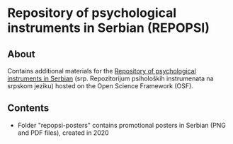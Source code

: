 # Repository of psychological instruments in Serbian (REPOPSI)
## About
Contains additional materials for the [Repository of psychological instruments in Serbian](https://osf.io/5zb8p/) (srp. Repozitorijum psiholoških instrumenata na srpskom jeziku) hosted on the Open Science Framework (OSF).

## Contents
* Folder "repopsi-posters" contains promotional posters in Serbian (PNG and PDF files), created in 2020

